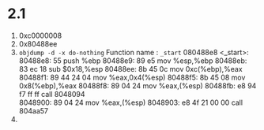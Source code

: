 # 2.1
1. 0xc0000008
2. 0x80488ee
3. `objdump -d -x do-nothing`
Function name : `_start`
080488e8 <_start>:
 80488e8:	55                   	push   %ebp
 80488e9:	89 e5                	mov    %esp,%ebp
 80488eb:	83 ec 18             	sub    $0x18,%esp
 80488ee:	8b 45 0c             	mov    0xc(%ebp),%eax
 80488f1:	89 44 24 04          	mov    %eax,0x4(%esp)
 80488f5:	8b 45 08             	mov    0x8(%ebp),%eax
 80488f8:	89 04 24             	mov    %eax,(%esp)
 80488fb:	e8 94 f7 ff ff       	call   8048094 <main>
 8048900:	89 04 24             	mov    %eax,(%esp)
 8048903:	e8 4f 21 00 00       	call   804aa57 <exit>
4. 